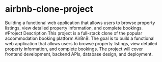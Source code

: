 # airbnb-clone-project
Building a functional web application that allows users to browse property listings, view detailed property information, and complete bookings.
#Project Description
This project is a full-stack clone of the popular accommodation booking platform AirBnB. The goal is to build a functional web application that allows users to browse property listings, view detailed property information, and complete bookings. The project will cover frontend development, backend APIs, database design, and deployment.
